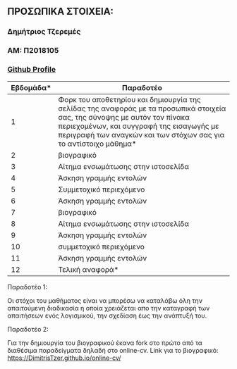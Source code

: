 ## ΠΡΟΣΩΠΙΚΑ ΣΤΟΙΧΕΙΑ:

### Δημήτριος Τζερεμές
### ΑΜ: Π2018105
### [Github Profile](https://github.com/DimitrisTzer/)

| Εβδομάδα* | Παραδοτέο |
| --- | --- |
| 1 | Φορκ του αποθετηρίου και δημιουργία της σελίδας της αναφοράς με τα προσωπικά στοιχεία σας, της σύνοψης με αυτόν τον πίνακα περιεχομένων, και συγγραφή της εισαγωγής με περιγραφή των αναγκών και των στόχων σας για το αντίστοιχο μάθημα* |
| 2 | βιογραφικό |
| 3 | Αίτημα ενσωμάτωσης στην ιστοσελίδα |
| 4 | Άσκηση γραμμής εντολών |
| 5 | Συμμετοχικό περιεχόμενο |
| 6 | Άσκηση γραμμής εντολών |
| 7 | βιογραφικό |
| 8 | Αίτημα ενσωμάτωσης στην ιστοσελίδα |
| 9 | Άσκηση γραμμής εντολών |
| 10 | συμμετοχικό περιεχόμενο |
| 11 | Άσκηση γραμμής εντολών |
| 12 | Τελική αναφορά* |

Παραδοτέο 1:

  Οι στόχοι του μαθήματος είναι να μπορέσω να καταλάβω όλη την απαιτούμενη διαδικασία η οποία χρειάζεται απο την καταγραφή των απαιτήσεων ενός λογισμικού, την σχεδίαση έως την ανάπτυξή       του. 
  

Παραδοτέο 2:

  Για την δημιουργία του βιογραφικού έκανα fork στο πρώτο από τα διαθέσιμα παραδείγματα δηλαδή στο online-cv.
  Link για το βιογραφικό: https://DimitrisTzer.github.io/online-cv/

